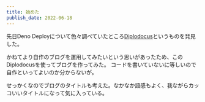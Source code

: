 ```yaml
---
title: 始めた
publish_date: 2022-06-18
---
```

先日Deno Deployについて色々調べていたところ[Diplodocus](https://github.com/kawarimidoll/deno-diplodocus)というものを発見した。

かねてより自作のブログを運用してみたいという思いがあったため、このDiplodocusを使ってブログを作ってみた。
コードを書いていないに等しいので自作といってよいのか分からないが。
  
せっかくなのでブログのタイトルも考えた。なかなか語感もよく、我ながらカッコいいタイトルになって気に入っている。